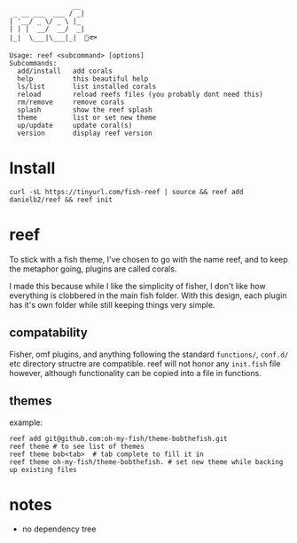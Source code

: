```plaintext
                __
 _ __ ___  ___ / _|
| '__/ _ \/ _ \ |_
| | |  __/  __/  _|
|_|  \___|\___|_|  🪸🐟

Usage: reef <subcommand> [options]
Subcommands:
  add/install   add corals
  help          this beautiful help
  ls/list       list installed corals
  reload        reload reefs files (you probably dont need this)
  rm/remove     remove corals
  splash        show the reef splash
  theme         list or set new theme
  up/update     update coral(s)
  version       display reef version
```

# Install
```console
curl -sL https://tinyurl.com/fish-reef | source && reef add danielb2/reef && reef init
```

# reef

To stick with a fish theme, I've chosen to go with the name reef, and to keep
the metaphor going, plugins are called corals.

I made this because while I like the simplicity of fisher, I don't like how
everything is clobbered in the main fish folder. With this design, each plugin
has it's own folder while still keeping things very simple.

## compatability

Fisher, omf plugins, and anything following the standard `functions/`,
`conf.d/` etc directory structre are compatible. reef will not honor any
`init.fish` file however, although functionality can be copied into a file in
functions.

## themes

example:

```
reef add git@github.com:oh-my-fish/theme-bobthefish.git
reef theme # to see list of themes
reef theme bob<tab>  # tab complete to fill it in
reef theme oh-my-fish/theme-bobthefish. # set new theme while backing up existing files
```

# notes
- no dependency tree


